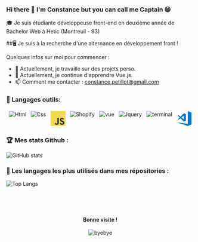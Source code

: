 ### Hi there 👋 I'm Constance but you can call me Captain 😁

🎓 Je suis étudiante développeuse front-end en deuxième année de Bachelor Web à Hetic (Montreuil - 93)


##🖥 Je suis à la recherche d'une alternance en développement front !



Quelques infos sur moi pour commencer : 

- 🔭 Actuellement, je travaille sur des projets perso.
- 🌱 Actuellement, je continue d'apprendre Vue.js.
- 📫 Comment me contacter : constance.petillot@gmail.com

### 🧰 Langages outils:
<p align="center">
<img src="https://cdn.pixabay.com/photo/2017/08/05/11/16/logo-2582748_1280.png" alt="Html" height="40" style="vertical-align:top; margin:4px">
<img src="https://cdn.pixabay.com/photo/2017/08/05/11/16/logo-2582747_960_720.png" alt="Css" height="40" style="vertical-align:top; margin:4px">
<img src="https://raw.githubusercontent.com/github/explore/80688e429a7d4ef2fca1e82350fe8e3517d3494d/topics/javascript/javascript.png" alt="Javascript" height="40" style="vertical-align:top; margin:4px">
<img src="https://encrypted-tbn0.gstatic.com/images?q=tbn%3AANd9GcSTAv1O4RtQe356O15NpKwPG-5KfDzoHGGgBg&usqp=CAU" alt="Shopify" height="40" style="vertical-align:top; margin:4px">
<img src="https://upload.wikimedia.org/wikipedia/commons/thumb/9/95/Vue.js_Logo_2.svg/1200px-Vue.js_Logo_2.svg.png" alt="vue" height="40" style="vertical-align:top; margin:4px">
<img src="https://www.icone-png.com/png/52/52460.png" alt="Jquery" height="40" style="vertical-align:top; margin:4px">
 <img src="https://upload.wikimedia.org/wikipedia/commons/b/b3/Terminalicon2.png" alt="terminal" height="40" style="vertical-align:top; margin:4px">
<img src="https://raw.githubusercontent.com/github/explore/80688e429a7d4ef2fca1e82350fe8e3517d3494d/topics/visual-studio-code/visual-studio-code.png" alt="VS Code" height="40" style="vertical-align:top; margin:4px">
</p>

### 🏆 Mes stats Github : 

<a align="center">![GitHub stats](https://github-readme-stats.vercel.app/api?username=cpetillot&show_icons=true&theme=dracula)
</a>

### 💎 Les langages les plus utilisés dans mes répositories :
<a align="center">![Top Langs](https://github-readme-stats.vercel.app/api/top-langs/?username=cpetillot&theme=tokyonight)
</a>

<br>
<br>
<br>

<p align="center"> <b> Bonne visite ! </b>
</p>
<p align="center">
<img src="https://media3.giphy.com/media/E4LWtyQ9KiToA/giphy.gif" alt="byebye" width= 30% style="vertical-align:top; margin:4px">
</p>

<!--
**cpetillot/cpetillot** is a ✨ _special_ ✨ repository because its `README.md` (this file) appears on your GitHub profile.
